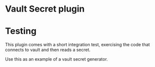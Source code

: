 # Vault Secret plugin

# Testing

This plugin comes with a short integration test, exercising the code that connects to vault and then reads a secret.

Use this as an example of a vault secret generator.
